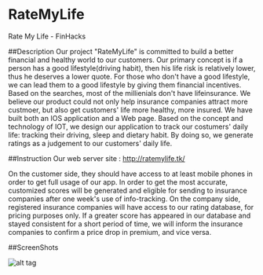 # RateMyLife
Rate My Life - FinHacks

##Description
Our project "RateMyLife" is committed to build a better financial and healthy world to our customers. Our primary concept is if a person has a good lifestyle(driving habit), then his life risk is relatively lower, thus he deserves a lower quote. For those who don't have a good lifestyle, we can lead them to a good lifestyle by giving them financial incentives.
Based on the searches, most of the millienials don't have lifeinsurance. We believe our product could not only help insurance companies attract more custmoer, but also get customers' life more healthy, more insured.
We have built both an IOS application and a Web page. Based on the concept and technology of IOT, we design our application to track our costumers' daily life: tracking their driving, sleep and dietary habit. By doing so, we generate ratings as a judgement to our customers' daily life.

##Instruction
Our web server site : http://ratemylife.tk/

On the customer side, they should have access to at least mobile phones in order to get full usage of our app. In order to get the most accurate, customized scores will be generated and eligible for sending to insurance companies after one week's use of info-tracking.
On the company side, registered insurance companies will have access to our rating database, for pricing purposes only. If a greater score has appeared in our database and stayed consistent for a short period of time, we will inform the insurance companies to confirm a price drop in premium, and vice versa.

##ScreenShots

![alt tag](https://raw.githubusercontent.com/Mononster/RateMyLife/Life.jpeg)
